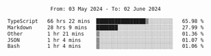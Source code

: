 <div align="center">
<p style="text-align: center;">
<!--START_SECTION:waka-->

```txt
From: 03 May 2024 - To: 02 June 2024

TypeScript   66 hrs 22 mins  ████████████████▒░░░░░░░░   65.98 %
Markdown     28 hrs 9 mins   ███████░░░░░░░░░░░░░░░░░░   27.99 %
Other        1 hr 21 mins    ▒░░░░░░░░░░░░░░░░░░░░░░░░   01.36 %
JSON         1 hr 4 mins     ▒░░░░░░░░░░░░░░░░░░░░░░░░   01.07 %
Bash         1 hr 4 mins     ▒░░░░░░░░░░░░░░░░░░░░░░░░   01.06 %
```

<!--END_SECTION:waka-->
</p>
</div>
